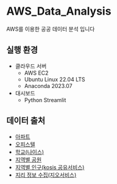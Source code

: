 # AWS_Data_Analysis

AWS를 이용한 공공 데이터 분석 입니다

## 실행 환경

   - 클라우드 서버
      - AWS EC2
      - Ubuntu Linux 22.04 LTS
      - Anaconda 2023.07
   - 대시보드
      - Python Streamlit

## 데이터 출처

  - [아파트](https://www.data.go.kr/data/15058017/openapi.do)
  - [오피스텔](https://www.data.go.kr/data/15059249/openapi.do)
  - [학교(나이스)](https://open.neis.go.kr/portal/data/service/selectServicePage.do?page=1&rows=10&sortColumn=&sortDirection=&infId=OPEN17020190531110010104913&infSeq=2)
  - [지역별 공원](https://www.data.go.kr/data/15012890/standard.do)
  - [지역별 인구(kosis 공유서비스)](https://kosis.kr/statHtml/statHtml.do?orgId=101&tblId=DT_1B040A3&vw_cd=MT_ZTITLE&list_id=A_7&scrId=&seqNo=&lang_mode=ko&obj_var_id=&itm_id=&conn_path=MT_ZTITLE&path=%252FstatisticsList%252FstatisticsListIndex.do)
  - [지리 정보 수집(지오서비스)](http://www.gisdeveloper.co.kr/?p=2332)
